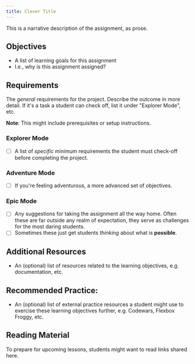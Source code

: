```yaml
---
title: Clever Title
---
```


This is a narrative description of the assignment, as prose.

## Objectives

- A list of learning goals for this assignment
- I.e., why is this assignment assigned?

## Requirements

The _general_ requirements for the project. Describe the outcome in more detail. If it's a task a student can check off, list it under "Explorer Mode", etc.

**Note**: This might include prerequisites or setup instructions.

### Explorer Mode

- [ ] A list of _specific_ minimum requirements the student must check-off before completing the project.

### Adventure Mode

- [ ] If you're feeling adventurous, a more advanced set of objectives.

### Epic Mode

- [ ] Any suggestions for taking the assignment all the way home. Often these are far outside any realm of expectation,
      they serve as challenges for the most daring students.
- [ ] Sometimes these just get students _thinking_ about what is **possible**.

## Additional Resources

- An (optional) list of resources related to the learning objectives, e.g. documentation, etc.

## Recommended Practice:

- An (optional) list of external practice resources a student might use to exercise these learning objectives further,
  e.g. Codewars, Flexbox Froggy, etc.

## Reading Material

To prepare for upcoming lessons, students might want to read links shared here.
